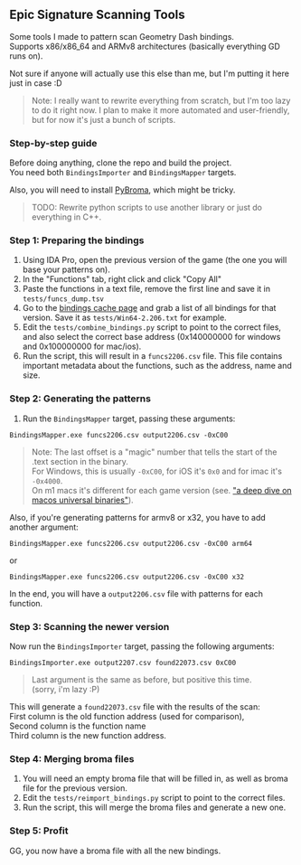 ## Epic Signature Scanning Tools
Some tools I made to pattern scan Geometry Dash bindings.  
Supports x86/x86_64 and ARMv8 architectures (basically everything GD runs on).  

Not sure if anyone will actually use this else than me, but I'm putting it here just in case :D

> Note: I really want to rewrite everything from scratch, but I'm too lazy to do it right now.
> I plan to make it more automated and user-friendly, but for now it's just a bunch of scripts.

### Step-by-step guide
Before doing anything, clone the repo and build the project.  
You need both `BindingsImporter` and `BindingsMapper` targets.

Also, you will need to install [PyBroma](https://github.com/CallocGD/PyBroma), which might be tricky.
> TODO: Rewrite python scripts to use another library or just do everything in C++.

### Step 1: Preparing the bindings
1. Using IDA Pro, open the previous version of the game (the one you will base your patterns on).
2. In the "Functions" tab, right click and click "Copy All"
3. Paste the functions in a text file, remove the first line and save it in `tests/funcs_dump.tsv`
4. Go to the [bindings cache page](https://prevter.github.io/bindings-meta) and grab a list of all bindings for that version.
Save it as `tests/Win64-2.206.txt` for example.
5. Edit the `tests/combine_bindings.py` script to point to the correct files,
and also select the correct base address (0x140000000 for windows and 0x100000000 for mac/ios).
6. Run the script, this will result in a `funcs2206.csv` file.
This file contains important metadata about the functions, such as the address, name and size.

### Step 2: Generating the patterns
1. Run the `BindingsMapper` target, passing these arguments:
```
BindingsMapper.exe funcs2206.csv output2206.csv -0xC00
```
> Note: The last offset is a "magic" number that tells the start of the .text section in the binary.  
> For Windows, this is usually `-0xC00`, for iOS it's `0x0` and for imac it's `-0x4000`.  
> On m1 macs it's different for each game version (see. ["a deep dive on macos universal binaries"](https://www.jviotti.com/2021/07/23/a-deep-dive-on-macos-universal-binaries.html)).

Also, if you're generating patterns for armv8 or x32, you have to add another argument:
```
BindingsMapper.exe funcs2206.csv output2206.csv -0xC00 arm64
```
or
```
BindingsMapper.exe funcs2206.csv output2206.csv -0xC00 x32
```

In the end, you will have a `output2206.csv` file with patterns for each function.

### Step 3: Scanning the newer version
Now run the `BindingsImporter` target, passing the following arguments:
```
BindingsImporter.exe output2207.csv found22073.csv 0xC00
```
> Last argument is the same as before, but positive this time.  
> (sorry, i'm lazy :P)

This will generate a `found22073.csv` file with the results of the scan:  
First column is the old function address (used for comparison),  
Second column is the function name  
Third column is the new function address.

### Step 4: Merging broma files
1. You will need an empty broma file that will be filled in, as well as broma file for the previous version.
2. Edit the `tests/reimport_bindings.py` script to point to the correct files.
3. Run the script, this will merge the broma files and generate a new one.

### Step 5: Profit
GG, you now have a broma file with all the new bindings.